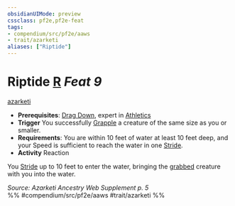 ```yaml
---
obsidianUIMode: preview
cssclass: pf2e,pf2e-feat
tags:
- compendium/src/pf2e/aaws
- trait/azarketi
aliases: ["Riptide"]
---
```

# Riptide  [R](../../rules/core-rulebook/chapter-9-playing-the-game.md#Actions "Reaction") *Feat 9*  
[azarketi](../../rules/traits/azarketi-loag.md)  

- **Prerequisites**: [Drag Down](drag-down-aaws.md), expert in [Athletics](../skills.md#Athletics)
- **Trigger** You successfully [Grapple](../../rules/actions/grapple.md) a creature of the same size as you or smaller.
- **Requirements**: You are within 10 feet of water at least 10 feet deep, and your Speed is sufficient to reach the water in one [Stride](../../rules/actions/stride.md).
- **Activity** Reaction

You [Stride](../../rules/actions/stride.md) up to 10 feet to enter the water, bringing the [grabbed](../../rules/conditions.md#Grabbed) creature with you into the water.

*Source: Azarketi Ancestry Web Supplement p. 5*  
%% #compendium/src/pf2e/aaws #trait/azarketi %%